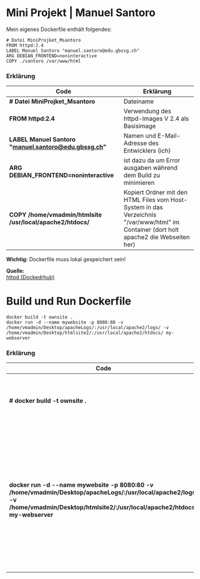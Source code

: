 # Mini Projekt | Manuel Santoro

Mein eigenes Dockerfile enthält folgendes:

```
# Datei MiniProjket_Msantoro 
FROM httpd:2.4
LABEL Manuel Santoro "manuel.santoro@edu.gbssg.ch" 
ARG DEBIAN_FRONTEND=noninteractive
COPY ./santoro /var/www/html
```
### Erklärung
|Code |Erklärung |
| ----------- | ----------- |
|**# Datei MiniProjket_Msantoro** | Dateiname |
|**FROM httpd:2.4** | Verwendung des httpd-Images V 2.4 als Basisimage |
|**LABEL Manuel Santoro "manuel.santoro@edu.gbssg.ch"** | Namen und E-Mail-Adresse des Entwicklers (ich) |
|**ARG DEBIAN_FRONTEND=noninteractive**  | ist dazu da um Error ausgaben während dem Build zu minimieren |
|**COPY /home/vmadmin/htmlsite /usr/local/apache2/htdocs/** | Kopiert Ordner mit den HTML Files vom Host-System in das Verzeichnis "/var/www/html" im Container (dort holt apache2 die Webseiten her) |

**Wichtig:** Dockerfile muss lokal gespeichert sein!

**Quelle:**<br>
[httpd (Dockedrhub)](https://www.example.com)

# Build und Run Dockerfile
```
docker build -t ownsite .
docker run -d --name mywebsite -p 8080:80 -v /home/vmadmin/Desktop/apacheLogs/:/usr/local/apache2/logs/ -v /home/vmadmin/Desktop/htmlsite2/:/usr/local/apache2/htdocs/ my-webserver
```

### Erklärung
|Code |Erklärung |
| ----------- | ----------- |
|**# docker build -t ownsite .** | Dieser Befehlt erstellt den Container ownsite aus dem voherigen erstellten Dockerfile |
|**docker run -d --name mywebsite -p 8080:80 -v /home/vmadmin/Desktop/apacheLogs/:/usr/local/apache2/logs/ -v /home/vmadmin/Desktop/htmlsite2/:/usr/local/apache2/htdocs/ my-webserver** | dieser Befehl lässt den Container im Hintergrund laufen, und gibt den name mywebsite sowie eine Portweiterleitung von 80 auf 8080. Ausserdem werden die logs und die Aktuelle Seitre immer zwischen der VM und dem Container synchronisiert |


